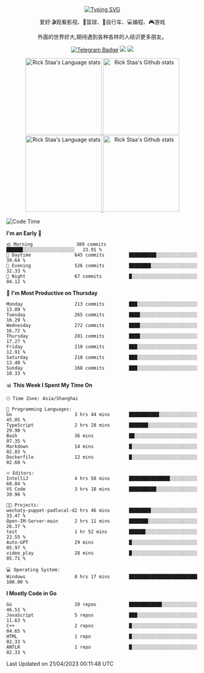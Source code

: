 <div align="center"> 

[![Typing SVG](https://readme-typing-svg.herokuapp.com?size=25&duration=2500&color=eeeeee&vCenter=true&width=200&height=40&lines=Hi+there+%F0%9F%91%8B%F0%9F%8F%BB;I'm+DanBai)](https://git.io/typing-svg)

爱好:🎬观看影视、🏀篮球、🚴自行车、💻编程、🎮游戏

外面的世界好大,期待遇到各种各样的人结识更多朋友。

[![Telegram Badge](https://img.shields.io/badge/-Telegram-blue?style=flat&logo=Telegram&logoColor=white)](https://t.me/danbai9420) 
[![](https://img.shields.io/badge/-Blog-brightgreen?style=flat&logo=Blogger&logoColor=white)](https://p00q.cn)
[![](https://img.shields.io/badge/-Email-red?style=flat&logo=Mail.Ru&logoColor=white)](mailto:danbai@88.com)
</div>

<!-- Light Mode -->
<div align="center"> 
<a href="https://github.com/anuraghazra/github-readme-stats#gh-light-mode-only">
<img height=200 src="https://github-readme-stats-git-master-rstaa-rickstaa.vercel.app/api/top-langs/?username=danbai225&layout=compact&langs_count=10&hide_border=1&role=OWNER,COLLABORATOR#gh-light-mode-only" alt="Rick Staa's Language stats" />
</a>
<a href="https://github.com/anuraghazra/github-readme-stats#gh-light-mode-only">
<img height=200 src="https://github-readme-stats-git-master-rstaa-rickstaa.vercel.app/api?username=danbai225&show_icons=true&count_private=true&line_height=28&hide_border=1&include_all_commits=true&card_width=450&role=OWNER,COLLABORATOR&exclude_repo=github-readme-stats#gh-light-mode-only" alt="Rick Staa's Github stats" />
</a>
</div>

<!-- Dark Mode -->
<div align="center"> 
<a href="https://github.com/anuraghazra/github-readme-stats#gh-dark-mode-only">
<img height=200 src="https://github-readme-stats-git-master-rstaa-rickstaa.vercel.app/api/top-langs/?username=danbai225&layout=compact&langs_count=10&hide_border=1&role=OWNER,COLLABORATOR&theme=github_dark#gh-dark-mode-only" alt="Rick Staa's Language stats" />
</a>
<a href="https://github.com/anuraghazra/github-readme-stats#gh-dark-mode-only">
<img height=200 src="https://github-readme-stats-git-master-rstaa-rickstaa.vercel.app/api?username=danbai225&show_icons=true&count_private=true&line_height=28&hide_border=1&include_all_commits=true&card_width=450&role=OWNER,COLLABORATOR&exclude_repo=github-readme-stats&theme=github_dark#gh-dark-mode-only" alt="Rick Staa's Github stats" />
</a>
</div>

<!--START_SECTION:waka-->
![Code Time](http://img.shields.io/badge/Code%20Time-171%20hrs-blue)

**I'm an Early 🐤** 

```text
🌞 Morning                389 commits         ██████░░░░░░░░░░░░░░░░░░░   23.91 % 
🌆 Daytime                645 commits         ██████████░░░░░░░░░░░░░░░   39.64 % 
🌃 Evening                526 commits         ████████░░░░░░░░░░░░░░░░░   32.33 % 
🌙 Night                  67 commits          █░░░░░░░░░░░░░░░░░░░░░░░░   04.12 % 
```
📅 **I'm Most Productive on Thursday** 

```text
Monday                   213 commits         ███░░░░░░░░░░░░░░░░░░░░░░   13.09 % 
Tuesday                  265 commits         ████░░░░░░░░░░░░░░░░░░░░░   16.29 % 
Wednesday                272 commits         ████░░░░░░░░░░░░░░░░░░░░░   16.72 % 
Thursday                 281 commits         ████░░░░░░░░░░░░░░░░░░░░░   17.27 % 
Friday                   210 commits         ███░░░░░░░░░░░░░░░░░░░░░░   12.91 % 
Saturday                 218 commits         ███░░░░░░░░░░░░░░░░░░░░░░   13.40 % 
Sunday                   168 commits         ███░░░░░░░░░░░░░░░░░░░░░░   10.33 % 
```


📊 **This Week I Spent My Time On** 

```text
🕑︎ Time Zone: Asia/Shanghai

💬 Programming Languages: 
Go                       3 hrs 44 mins       ███████████░░░░░░░░░░░░░░   45.05 % 
TypeScript               2 hrs 28 mins       ███████░░░░░░░░░░░░░░░░░░   29.90 % 
Bash                     36 mins             ██░░░░░░░░░░░░░░░░░░░░░░░   07.35 % 
Markdown                 14 mins             █░░░░░░░░░░░░░░░░░░░░░░░░   02.83 % 
Dockerfile               12 mins             █░░░░░░░░░░░░░░░░░░░░░░░░   02.60 % 

🔥 Editors: 
IntelliJ                 4 hrs 58 mins       ███████████████░░░░░░░░░░   60.04 % 
VS Code                  3 hrs 18 mins       ██████████░░░░░░░░░░░░░░░   39.96 % 

🐱‍💻 Projects: 
wechaty-puppet-padlocal-d2 hrs 46 mins       ████████░░░░░░░░░░░░░░░░░   33.47 % 
Open-IM-Server-main      2 hrs 11 mins       ███████░░░░░░░░░░░░░░░░░░   26.37 % 
test                     1 hr 52 mins        ██████░░░░░░░░░░░░░░░░░░░   22.55 % 
Auto-GPT                 29 mins             █░░░░░░░░░░░░░░░░░░░░░░░░   05.97 % 
video_play               28 mins             █░░░░░░░░░░░░░░░░░░░░░░░░   05.71 % 

💻 Operating System: 
Windows                  8 hrs 17 mins       █████████████████████████   100.00 % 
```

**I Mostly Code in Go** 

```text
Go                       20 repos            ████████████░░░░░░░░░░░░░   46.51 % 
JavaScript               5 repos             ███░░░░░░░░░░░░░░░░░░░░░░   11.63 % 
C++                      2 repos             █░░░░░░░░░░░░░░░░░░░░░░░░   04.65 % 
HTML                     1 repo              █░░░░░░░░░░░░░░░░░░░░░░░░   02.33 % 
ANTLR                    1 repo              █░░░░░░░░░░░░░░░░░░░░░░░░   02.33 % 
```




 Last Updated on 21/04/2023 00:11:48 UTC
<!--END_SECTION:waka-->
